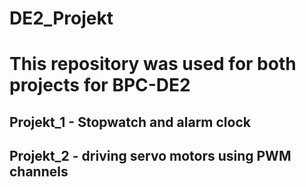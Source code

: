 # DE2_Projekt

# This repository was used for both projects for BPC-DE2

## Projekt_1 - Stopwatch and alarm clock

## Projekt_2 - driving servo motors using PWM channels
